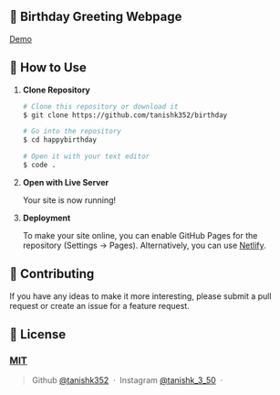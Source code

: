 ## 🎉 Birthday Greeting Webpage 

[Demo](https://tanishk352.github.io/birthday/)

## 🚀 How to Use

1.  **Clone Repository**

    ```bash
    # Clone this repository or download it
    $ git clone https://github.com/tanishk352/birthday

    # Go into the repository
    $ cd happybirthday

    # Open it with your text editor
    $ code .
    ```

2. **Open with Live Server**

    Your site is now running!

3. **Deployment**

    To make your site online, you can enable GitHub Pages for the repository (Settings -> Pages). Alternatively, you can use [Netlify](https://www.netlify.com/).

## 📝 Contributing

If you have any ideas to make it more interesting, please submit a pull request or create an issue for a feature request.

## 🤝 License

### [MIT](LICENSE)

> Github [@tanishk352](https://github.com/tanishk352) &nbsp;&middot;&nbsp;
> Instagram [@tanishk_3_50](https://instagram.com/tanishk_3_50) &nbsp;&middot;&nbsp;

